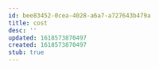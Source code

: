 ```yaml
---
id: bee83452-0cea-4028-a6a7-a727643b479a
title: cost
desc: ''
updated: 1618573870497
created: 1618573870497
stub: true
---
```


